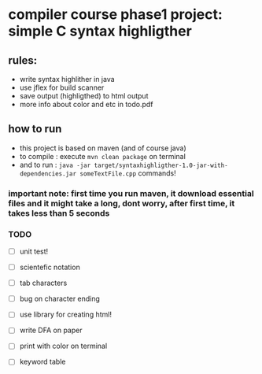 # compiler course phase1 project: simple C syntax highligther

## rules:
+ write syntax highlither in java
+ use jflex for build scanner
+ save output (highligthed) to html output
+ more info about color and etc in todo.pdf

## how to run
+ this project is based on maven (and of course java)
+ to compile : execute `mvn clean package` on terminal
+ and to run : `java -jar target/syntaxhighligther-1.0-jar-with-dependencies.jar someTextFile.cpp`
 commands!
 
 ### important note: first time you run maven, it download essential files and it might take a long, dont worry, after first time, it takes less than 5 seconds

### TODO
+ [ ] unit test!
+ [ ] scientefic notation 
+ [ ] tab characters 
+ [ ] bug on character ending

+ [ ] use library for creating html!
+ [ ] write DFA on paper
+ [ ] print with color on terminal
+ [ ] keyword table
